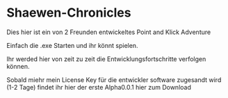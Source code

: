 ﻿
Shaewen-Chronicles
==================

Dies hier ist ein von 2 Freunden entwickeltes Point and Klick Adventure

Einfach die .exe Starten und ihr könnt spielen.

Ihr werded hier von zeit zu zeit die Entwicklungsfortschritte verfolgen können.

Sobald miehr mein License Key für die entwickler software zugesandt wird (1-2 Tage)
findet ihr hier der erste Alpha0.0.1 hier zum Download